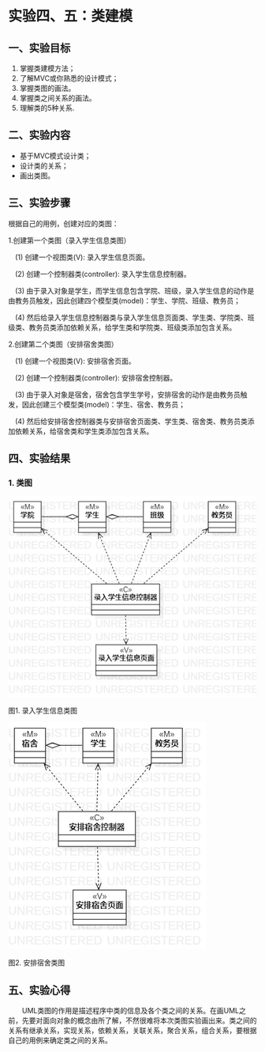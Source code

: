 # 实验四、五：类建模

## 一、实验目标

1. 掌握类建模方法；
2. 了解MVC或你熟悉的设计模式；
3. 掌握类图的画法。
4. 掌握类之间关系的画法。
5. 理解类的5种关系.

## 二、实验内容

- 基于MVC模式设计类；
- 设计类的关系；
- 画出类图。

## 三、实验步骤

根据自己的用例，创建对应的类图：

1.创建第一个类图（录入学生信息类图）

&emsp;(1) 创建一个视图类(V):  录入学生信息页面。

&emsp;(2) 创建一个控制器类(controller): 录入学生信息控制器。

&emsp;(3) 由于录入对象是学生，而学生信息包含学院、班级，录入学生信息的动作是由教务员触发，因此创建四个模型类(model)：学生、学院、班级、教务员；
  
&emsp;(4) 然后给录入学生信息控制器类与录入学生信息页面类、学生类、学院类、班级类、教务员类添加依赖关系，给学生类和学院类、班级类添加包含关系。

2.创建第二个类图（安排宿舍类图）

&emsp;(1) 创建一个视图类(V):  安排宿舍页面。

&emsp;(2) 创建一个控制器类(controller): 安排宿舍控制器。

&emsp;(3) 由于录入对象是宿舍，宿舍包含学生学号，安排宿舍的动作是由教务员触发，因此创建三个模型类(model)：学生、宿舍、教务员；
  
&emsp;(4) 然后给安排宿舍控制器类与安排宿舍页面类、学生类、宿舍类、教务员类添加依赖关系，给宿舍类和学生类添加包含关系。


## 四、实验结果

### 1. 类图

![录入学生信息类图](./Lab4_ClassDiagram1.jpg)

图1. 录入学生信息类图


![安排宿舍类图](./Lab4_ClassDiagram2.jpg)

图2. 安排宿舍类图

## 五、实验心得

&emsp;&emsp;UML类图的作用是描述程序中类的信息及各个类之间的关系。在画UML之前，先要对面向对象的概念由所了解，不然很难将本次类图实验画出来。类之间的关系有继承关系，实现关系，依赖关系，关联关系，聚合关系，组合关系，要根据自己的用例来确定类之间的关系。